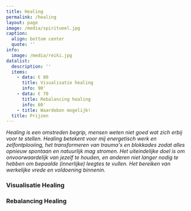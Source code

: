 ```yaml
---
title: Healing
permalink: /healing
layout: page
image: /media/spiritueel.jpg
caption:
  align: bottom center
  quote: ''
info:
  image: /media/reiki.jpg
datalist:
  description: ''
  items:
    - data: € 80
      title: Visualisatie healing
      info: 90'
    - data: € 70
      title: Rebalancing healing
      info: 60'
    - title: Waardebon mogelijk!
  title: Prijzen
---
```

_Healing is een omstreden begrip, mensen weten niet goed wat zich erbij voor te stellen. Healing betekent voor mij energetisch werk en zelfontplooiing, het transformeren van trauma's en blokkades zodat alles opnieuw spontaan en natuurlijk mag stromen. Het uiteindelijke doel is om onvoorwaardelijk van jezelf te houden, en anderen niet langer nodig te hebben om bepaalde (innerlijke) leegtes te vullen. Het bereiken van werkelijke vrede en voldoening binnenin._




### Visualisatie Healing





### Rebalancing Healing


